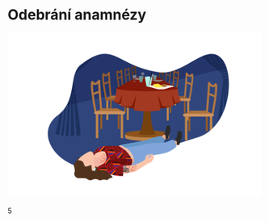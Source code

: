 <div class="w3-row">
<div class="w3-half w3-large">

# Odebrání anamnézy


</div>
<div class="w3-half">

![slide_2-3_komiks_05_skvrny](slide_2-3_komiks_05_skvrny.jpg)



</div>
</div>

<div class="w3-center">5</div>

